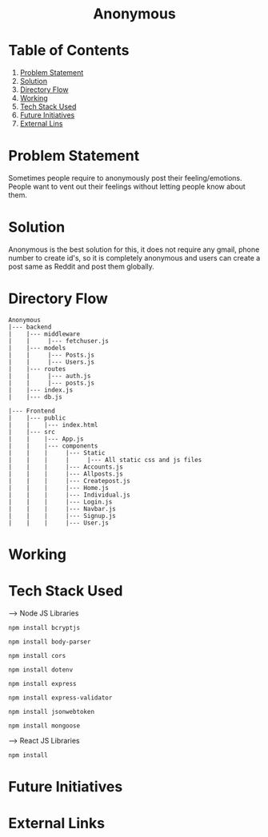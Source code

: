 # <div align="center"> Anonymous </div>

# Table of Contents
1. [ Problem Statement ](#problemstatement)
2. [ Solution ](#solution)
3. [ Directory Flow ](#structure)
4. [ Working ](#working)
5. [ Tech Stack Used ](#tech_stack)
6. [ Future Initiatives ](#future_initiatives)
7. [ External Lins ](#links)

<a name="problemstatement"></a>
# Problem Statement
Sometimes people require to anonymously post their feeling/emotions. People want to vent out their feelings without letting people know about them.

<a name="solution"></a>
# Solution
Anonymous is the best solution for this, it does not require any gmail, phone number to create id's, so it is completely anonymous and users can create a post same as Reddit and post them globally.

<a name="structure"></a>
# Directory Flow
```
Anonymous
|--- backend
|    |--- middleware 
|    |     |--- fetchuser.js
|    |--- models
|    |     |--- Posts.js
|    |     |--- Users.js
|    |--- routes
|    |     |--- auth.js
|    |     |--- posts.js
|    |--- index.js
|    |--- db.js

|--- Frontend
|    |--- public
|    |    |--- index.html
|    |--- src
|    |    |--- App.js
|    |    |--- components
|    |    |     |--- Static
|    |    |     |     |--- All static css and js files
|    |    |     |--- Accounts.js
|    |    |     |--- Allposts.js
|    |    |     |--- Createpost.js
|    |    |     |--- Home.js
|    |    |     |--- Individual.js
|    |    |     |--- Login.js
|    |    |     |--- Navbar.js
|    |    |     |--- Signup.js
|    |    |     |--- User.js
```


<a name="working"></a>
# Working

<a name="tech_stack"></a>
# Tech Stack Used
--> Node JS Libraries
```
npm install bcryptjs
```
```
npm install body-parser
```
```
npm install cors
```
```
npm install dotenv
```
```
npm install express
```
```
npm install express-validator
```
```
npm install jsonwebtoken
```
```
npm install mongoose
```
--> React JS Libraries
```
npm install 
```

<a name="future_initiatives"></a>
# Future Initiatives

<a name="links"></a>
# External Links
